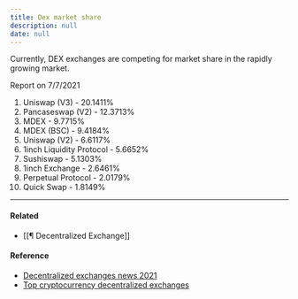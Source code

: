 ```yaml
---
title: Dex market share
description: null
date: null
---
```


Currently, DEX exchanges are competing for market share in the rapidly growing market.

Report on 7/7/2021

1. Uniswap (V3) - 20.1411%
2. Pancaseswap (V2) - 12.3713%
3. MDEX - 9.7715%
4. MDEX (BSC) - 9.4184%
5. Uniswap (V2) - 6.6117%
6. 1inch Liquidity Protocol - 5.6652%
7. Sushiswap - 5.1303%
8. 1inch Exchange - 2.6461%
9. Perpetual Protocol - 2.0179%
10. Quick Swap - 1.8149%

---

#### Related

- [[¶ Decentralized Exchange]]

#### Reference

- [Decentralized exchanges news 2021](<(https://defirate.com/dex/)>)
- [Top cryptocurrency decentralized exchanges](https://coinmarketcap.com/rankings/exchanges/dex/)

